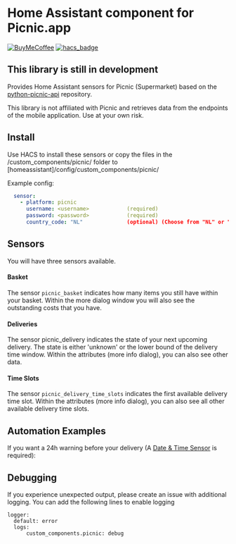 # Home Assistant component for Picnic.app

[![BuyMeCoffee][buymecoffeebadge]][buymecoffee]
[![hacs_badge](https://img.shields.io/badge/HACS-Custom-orange.svg)](https://github.com/custom-components/hacs)

## This library is still in development

Provides Home Assistant sensors for Picnic (Supermarket) based on the [python-picnic-api](https://github.com/MikeBrink/python-picnic-api) repository.

This library is not affiliated with Picnic and retrieves data from the endpoints of the mobile application. Use at your own risk.

## Install
Use HACS to install these sensors or copy the files in the /custom_components/picnic/ folder to [homeassistant]/config/custom_components/picnic/

Example config:

```yaml
  sensor:
    - platform: picnic
      username: <username>            (required)
      password: <password>            (required)
      country_code: "NL"              (optional) (Choose from "NL" or "DE")
```

## Sensors
You will have three sensors available. 

#### Basket
The sensor `picnic_basket` indicates how many items you still have within your basket. Within the more dialog window you will also see the outstanding costs that you have.

#### Deliveries
The sensor picnic_delivery indicates the state of your next upcoming delivery. The state is either 'unknown' or the lower bound of the delivery time window. Within the attributes (more info dialog), you can also see other data.

#### Time Slots
The sensor `picnic_delivery_time_slots` indicates the first available delivery time slot. Within the attributes (more info dialog), you can also see all other available delivery time slots.

## Automation Examples
If you want a 24h warning before your delivery (A [Date & Time Sensor](https://www.home-assistant.io/integrations/time_date/) is required):

## Debugging
If you experience unexpected output, please create an issue with additional logging. You can add the following lines to enable logging

```
logger:
  default: error
  logs:
      custom_components.picnic: debug
```


[buymecoffee]: https://www.buymeacoffee.com/MikeBrink
[buymecoffeebadge]: https://camo.githubusercontent.com/cd005dca0ef55d7725912ec03a936d3a7c8de5b5/68747470733a2f2f696d672e736869656c64732e696f2f62616467652f6275792532306d6525323061253230636f666665652d646f6e6174652d79656c6c6f772e737667
